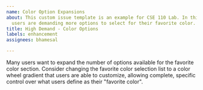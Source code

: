 ```yaml
---
name: Color Option Expansions
about: This custom issue template is an example for CSE 110 Lab. In this case, many
  users are demanding more options to select for their favorite color.
title: High Demand - Color Options
labels: enhancement
assignees: bhamesal

---
```


Many users want to expand the number of options available for the favorite color section. Consider changing the favorite color selection list to a color wheel gradient that users are able to customize, allowing complete, specific control over what users define as their "favorite color".
